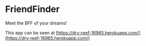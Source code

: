 # FriendFinder

Meet the BFF of your dreams!

This app can be seen at [https://dry-reef-16965.herokuapp.com/](https://dry-reef-16965.herokuapp.com/)